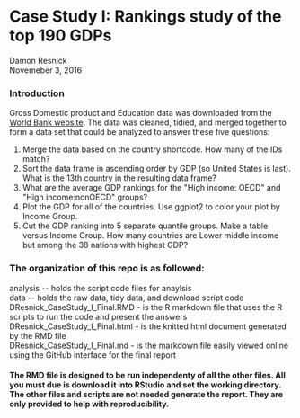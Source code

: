 # Case Study I: Rankings study of the top 190 GDPs
Damon Resnick  
Novemeber 3, 2016  

### Introduction
Gross Domestic product and Education data was downloaded from the [World Bank website](http://www.worldbank.org/). The data was cleaned, tidied, and merged together to form a data set that could be analyzed to answer these five questions:  

1)  Merge the data based on the country shortcode. How many of the IDs match?     
2)  Sort the data frame in ascending order by GDP (so United States is last). What is the 13th country in the resulting data frame?  
3)  What are the average GDP rankings for the "High income: OECD" and "High income:nonOECD" groups?  
4)  Plot the GDP for all of the countries. Use ggplot2 to color your plot by Income Group.  
5)  Cut the GDP ranking into 5 separate quantile groups. Make a table versus Income Group. How many countries are Lower middle income but among the 38 nations with highest GDP?   

### The organization of this repo is as followed:  
analysis -- holds the script code files for anaylsis  
data -- holds the raw data, tidy data, and download script code  
DResnick_CaseStudy_I_Final.RMD - is the R markdown file that uses the R scripts to run the code and present the answers  
DResnick_CaseStudy_I_Final.html - is the knitted html document generated by the RMD file  
DResnick_CaseStudy_I_Final.md - is the markdown file easily viewed online using the GitHub interface for the final report  

#### The RMD file is designed to be run independenty of all the other files. All you must due is download it into RStudio and set the working directory.  The other files and scripts are not needed generate the report.  They are only provided to help with reproducibility.
